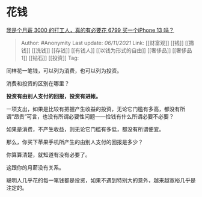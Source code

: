 # 花钱
[我是个月薪 3000 的打工人，真的有必要花 6799 买一个iPhone 13 吗？](https://www.zhihu.com/question/496101952/answer/2205106897)

> Author: #Anonymity 
> Last update: *06/11/2021* 
> Link: [[财富观]] [[钱]] [[撒钱]] [[洗钱]] [[存钱]] [[有钱人]] [[以钱为形式的自由]] [[奢侈品]] [[奢侈品1]] [[钻石]] [[投资]] 
> Tag:  


同样花一笔钱，可以列为消费，也可以列为投资。

消费和投资的区别在哪里？

**投资有由别人支付的回报，投资有进帐。**

一项支出，如果是比较有把握产生收益的投资，无论它门槛有多高，都没有所谓“昂贵”可言，也没有所谓必要性问题——捡钱有什么所谓必要不必要？

如果是消费，不产生收益，则无论它门槛有多低，都没有所谓便宜。

那么，你买下苹果手机所产生的由别人支付的回报是多少？

你算算清楚，就知道有没有必要了。

这跟你的月薪没有关系。

聪明人几乎花的每一笔钱都是投资，如果不遇到特别大的意外，越来越宽裕几乎是注定的。

  